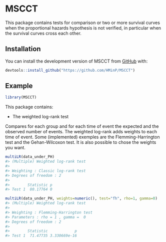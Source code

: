 
<!-- README.md is generated from README.Rmd. Please edit that file -->

# MSCCT

<!-- badges: start -->
<!-- badges: end -->

This package contains tests for comparison or two or more survival
curves when the proportional hazards hypothesis is not verified, in
particular when the survival curves cross each other.

## Installation

You can install the development version of MSCCT from
[GitHub](https://github.com/) with:

``` r
devtools::install_github("https://github.com/HMinP/MSCCT")
```

## Example

``` r
library(MSCCT)
```

This package contains:

- The weighted log-rank test

Compares for each group and for each time of event the expected and the
observed number of events. The weighted log-rank adds weights to each
time of event. Some (implemented) exemples are the Flemming-Harrington
test and the Gehan-Wilcoxon test. It is also possible to chose the
weights you want.

``` r
multiLR(data_under_PH)
#> (Multiple) Weighted log-rank test 
#> 
#> Weighting : Classic log-rank test 
#> Degrees of freedom : 2 
#> 
#>        Statistic p
#> Test 1  80.17764 0
```

``` r
multiLR(data_under_PH, weights=numeric(), test="fh", rho=1, gamma=0)
#> (Multiple) Weighted log-rank test 
#> 
#> Weighting : Flemming-Harrington test 
#> Parameters : rho = 1 , gamma =  0 
#> Degrees of freedom : 2 
#> 
#>        Statistic            p
#> Test 1  71.47735 3.330669e-16
```
